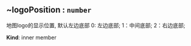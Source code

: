 <a name="module_miot/ui/AMapView..logoPosition"></a>

## ~logoPosition : <code>number</code>
地图logo的显示位置, 默认左边底部
0: 左边底部;   1：中间底部;   2：右边底部;

**Kind**: inner member  
